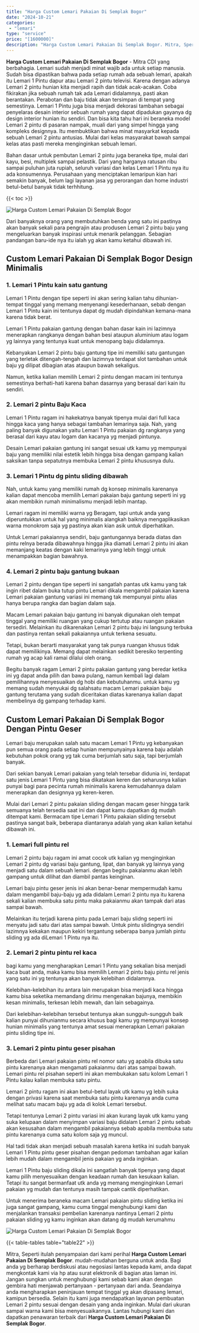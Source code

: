 ```yaml
---
title: "Harga Custom Lemari Pakaian Di Semplak Bogor"
date: "2024-10-21"
categories:
 - "lemari"
type: "service"
price: "[1600000]"
description: "Harga Custom Lemari Pakaian Di Semplak Bogor. Mitra, Spereti itulah penyampaian dari kami perihal **Harga Custom Lemari Pakaian Di Semplak Bogor**. mudah-mud..."
---
```


**Harga Custom Lemari Pakaian Di Semplak Bogor** - Mitra CDI yang berbahagia. Lemari sudah menjadi minat wajib ada untuk setiap manusia. Sudah bisa dipastikan bahwa pada setiap rumah ada sebuah lemari, apakah itu Lemari 1 Pintu dapur atau Lemari 2 pintu televisi. Karena dengan adanya Lemari 2 pintu hunian kita menjadi rapih dan tidak acak-acakan. Coba fikirakan jika sebuah rumah tak ada Lemari didalamnya, pasti akan berantakan. Perabotan dan baju tidak akan tersimpan di tempat yang semestinya. Lemari 1 Pintu juga bisa menjadi dekorasi tambahan sebagai penyelaras desain interior sebuah rumah yang dapat dipadukan gayanya dg design interior hunian itu sendiri. Dan bisa kita tahu hari ini beraneka model Lemari 2 pintu di pasaran nampak, muali dari yang simpel hingga yang kompleks designnya. Itu membuktikan bahwa minat masyarkat kepada sebuah Lemari 2 pintu antusias. Mulai dari kelas masyarakat bawah sampai kelas atas pasti mereka menginginkan sebuah lemari.

Bahan dasar untuk pembutan Lemari 2 pintu juga beraneka tipe, mulai dari kayu, besi, multiplek sampai pelastik. Dari yang harganya ratusan ribu sampai puluhan juta rupiah, seluruh variasi dan kelas Lemari 1 Pintu nya itu ada konsumennya. Perusahaan yang menciptakan lemaripun kian hari semakin banyak, belum lagi layanan jasa yg perorangan dan home industri betul-betul banyak tidak terhhitung.

{{< toc >}}

![Harga Custom Lemari Pakaian Di Semplak Bogor](/images/mebel/dipan-anak-019.jpg)

Dari banyaknya orang yang membutuhkan benda yang satu ini pastinya akan banyak sekali para pengrajin atau produsen Lemari 2 pintu baju yang mengeluarkan banyak inspirasi untuk menarik pelanggan. Sebagian pandangan baru-ide nya itu ialah yg akan kamu ketahui dibawah ini.

## Custom Lemari Pakaian Di Semplak Bogor Design Minimalis

### 1\. Lemari 1 Pintu kain satu gantung

Lemari 1 Pintu dengan tipe seperti ini akan sering kalian tahu dihunian-tempat tinggal yang memang menyenangi kesederhanaan, sebab dengan Lemari 1 Pintu kain ini tentunya dapat dg mudah dipindahkan kemana-mana karena tidak berat.

Lemari 1 Pintu pakaian gantung dengan bahan dasar kain ini lazimnya menerapkan rangkanya dengan bahan besi ataupun aluminium atau logam yg lainnya yang tentunya kuat untuk menopang baju didalamnya.

Kebanyakan Lemari 2 pintu baju gantung tipe ini memiliki satu gantungan yang terletak ditengah-tengah dan lazimnya terdapat slot tambahan untuk baju yg dilipat dibagian atas ataupun bawah sekaligus.

Namun, ketika kalian memilih Lemari 2 pintu dengan macam ini tentunya semestinya berhati-hati karena bahan dasarnya yang berasal dari kain itu sendiri.

### 2\. Lemari 2 pintu Baju Kaca

Lemari 1 Pintu ragam ini hakekatnya banyak tipenya mulai dari full kaca hingga kaca yang hanya sebagai tambahan lemarinya saja. Nah, yang paling banyak digunakan yaitu Lemari 1 Pintu pakaian dg rangkanya yang berasal dari kayu atau logam dan kacanya yg menjadi pintunya.

Desain Lemari pakaian gantung ini sangat sesuai utk kamu yg mempunyai baju yang memiliki nilai estetik lebih hingga bisa dengan gampang kalian saksikan tanpa sepatutnya membuka Lemari 2 pintu khususnya dulu.

### 3\. Lemari 1 Pintu dg pintu sliding dibawah

Nah, untuk kamu yang memiliki rumah dg konsep minimalis karenanya kalian dapat mencoba memilih Lemari pakaian baju gantung seperti ini yg akan membikin rumah minimalismu menjadi lebih mantap.

Lemari ragam ini memiliki warna yg Beragam, tapi untuk anda yang diperuntukkan untuk hal yang minimalis alangkah baiknya mengaplikasikan warna monokrom saja yg pastinya akan kian asik untuk diperhatikan.

Untuk Lemari pakaiannya sendiri, baju gantungannya berada diatas dan pintu relnya berada dibawahnya hingga jika diamati Lemari 2 pintu ini akan memanjang keatas dengan kaki lemarinya yang lebih tinggi untuk menampakkan bagian bawahnya.

### 4\. Lemari 2 pintu baju gantung bukaan

Lemari 2 pintu dengan tipe seperti ini sangatlah pantas utk kamu yang tak ingin ribet dalam buka tutup pintu Lemari dikala mengambil pakaian karena Lemari pakaian gantung variasi ini memang tak mempunyai pintu alias hanya berupa rangka dan bagian dalam saja.

Macam Lemari pakaian baju gantung ini banyak digunakan oleh tempat tinggal yang memiliki ruangan yang cukup tertutup atau ruangan pakaian tersediri. Melainkan itu dikarenakan Lemari 2 pintu baju ini langsung terbuka dan pastinya rentan sekali pakaiannya untuk terkena sesuatu.

Tetapi, bukan berarti masyarakat yang tak punya ruangan khusus tidak dapat memilikinya. Memang dapat melainkan sedikit beresiko terpenting rumah yg acap kali ramai dilalui oleh orang.

Begitu banyak ragam Lemari 2 pintu pakaian gantung yang beredar ketika ini yg dapat anda pilih dan bawa pulang, namun kembali lagi dalam pemilihannya menyesuaikan dg hobi dan kebutuhanmu. untuk kamu yg memang sudah menyukai dg salahsatu macam Lemari pakaian baju gantung terutama yang sudah diceritakan diatas karenanya kalian dapat membelinya dg gampang terhadap kami.

## Custom Lemari Pakaian Di Semplak Bogor Dengan Pintu Geser

Lemari baju merupakan salah satu macam Lemari 1 Pintu yg kebanyakan pun semua orang pada setiap hunian mempunyainya karena baju adalah kebutuhan pokok orang yg tak cuma berjumlah satu saja, tapi berjumlah banyak.

Dari sekian banyak Lemari pakaian yang telah tersebar didunia ini, terdapat satu jenis Lemari 1 Pintu yang bisa dikatakan keren dan seharusnya kalian punyai bagi para pecinta rumah minimalis karena kemudahannya dalam menerapkan dan designnya yg keren-keren.

Mulai dari Lemari 2 pintu pakaian sliding dengan macam geser hingga tarik semuanya telah tersedia saat ini dan dapat kamu dapatkan dg mudah ditempat kami. Bermacam tipe Lemari 1 Pintu pakaian sliding tersebut pastinya sangat baik, beberapa diantaranya adalah yang akan kalian ketahui dibawah ini.

### 1\. Lemari full pintu rel

Lemari 2 pintu baju ragam ini amat cocok utk kalian yg menginginkan Lemari 2 pintu dg variasi baju gantung, lipat, dan banyak yg lainnya yang menjadi satu dalam sebuah lemari. dengan begitu pakaianmu akan lebih gampang untuk dilihat dan diambil pantas keinginan.

Lemari baju pintu geser jenis ini akan benar-benar mempermudah kamu dalam mengambil baju-baju yg ada didalam Lemari 2 pintu nya itu karena sekali kalian membuka satu pintu maka pakaianmu akan tampak dari atas sampai bawah.

Melainkan itu terjadi karena pintu pada Lemari baju slidng seperti ini menyatu jadi satu dari atas sampai bawah. Untuk pintu slidingnya sendiri lazimnya kekakan maupun kekiri tergantung seberapa banya jumlah pintu sliding yg ada diLemari 1 Pintu nya itu.

### 2\. Lemari 2 pintu pintu rel kaca

bagi kamu yang mengharapkan Lemari 1 Pintu yang sekalian bisa menjadi kaca buat anda, maka kamu bisa memilih Lemari 2 pintu baju pintu rel jenis yang satu ini yg tentunya akan banyak kelebihan didalamnya.

Kelebihan-kelebihan itu antara lain merupakan bisa menjadi kaca hingga kamu bisa seketika memandang dirimu mengenakan bajunya, membikin kesan minimalis, terkesan lebih mewah, dan lain sebagainya.

Dari kelebihan-kelebihan tersebut tentunya akan sungguh-sungguh baik kalian punyai dihunianmu secara khusus bagi kamu yg mempunyai konsep hunian minimalis yang tentunya amat sesuai menerapkan Lemari pakaian pintu sliding tipe ini.

### 3\. Lemari 2 pintu pintu geser pisahan

Berbeda dari Lemari pakaian pintu rel nomor satu yg apabila dibuka satu pintu karenanya akan mengamati pakaianmu dari atas sampai bawah. Lemari pintu rel pisahan seperti ini akan membukakan satu kolom Lemari 1 Pintu kalau kalian membuka satu pintu.

Lemari 2 pintu ragam ini akan betul-betul layak utk kamu yg lebih suka dengan privasi karena saat membuka satu pintu karenanya anda cuma melihat satu macam baju yg ada di kolok Lemari tersebut.

Tetapi tentunya Lemari 2 pintu variasi ini akan kurang layak utk kamu yang suka kelupaan dalam menyimpan variasi baju didalam Lemari 2 pintu sebab akan kesusahan dalam mengambil pakaiannya sebab apabila membuka satu pintu karenanya cuma satu kolom saja yg muncul.

Hal tadi tidak akan menjadi sebuah masalah karena ketika ini sudah banyak Lemari 1 Pintu pintu geser pisahan dengan pedoman tambahan agar kalian lebih mudah dalam mengambil jenis pakaian yg anda inginkan.

Lemari 1 Pintu baju sliding dikala ini sangatlah banyak tipenya yang dapat kamu pilih menyesuaikan dengan keadaan rumah dan kesukaan kalian. Tetapi itu sangat bermanfaat utk anda yg memang menginginkan Lemari pakaian yg mudah dan tentunya masih tampak cantik diperhatikan.

Untuk menerima beraneka macam Lemari pakaian pintu sliding ketika ini juga sangat gampang, kamu cuma tinggal menghubungi kami dan menjalankan transaksi pembelian karenanya nantinya Lemari 2 pintu pakaian sliding yg kamu inginkan akan datang dg mudah kerumahmu

![Harga Custom Lemari Pakaian Di Semplak Bogor](/images/mebel/lemari-buku-009.jpg)

{{< table-tables table="table22" >}}

Mitra, Seperti itulah penyampaian dari kami perihal **Harga Custom Lemari Pakaian Di Semplak Bogor**. mudah-mudahan berguna untuk anda. Bagi anda yg berharap berdiskusi atau negosiasi lantas kepada kami, anda dapat mengkontak kami via hp atau surat elektronik di bagian atas laman ini. Jangan sungkan untuk menghubungi kami sebab kami akan dengan gembira hati menjawab pertanyaan - pertanyaan dari anda. Seandainya anda mengharapkan peninjauan tempat tinggal yg akan dipasang lemari, kamipun bersedia. Selain itu kami juga mendapatkan layanan pembuatan Lemari 2 pintu sesuai dengan desain yang anda inginkan. Mulai dari ukuran sampai warna kami bisa menyesuaikannya. Lantas hubungi kami dan dapatkan penawaran terbaik dari **Harga Custom Lemari Pakaian Di Semplak Bogor**.
